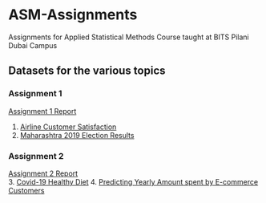 # ASM-Assignments
Assignments for Applied Statistical Methods Course taught at BITS Pilani Dubai Campus

## Datasets for the various topics <br>
### Assignment 1
[Assignment 1 Report](https://docs.google.com/document/d/1zt0LYUH7fJCQ1eRkxTUuP3AHS-esldnRCMMrOyGiKQk/edit?usp=sharing)
1. [Airline Customer Satisfaction](https://www.kaggle.com/datasets/teejmahal20/airline-passenger-satisfaction)
2. [Maharashtra 2019 Election Results](https://www.kaggle.com/datasets/ichhadhari/maharashtra-ac-2019-election-result)

### Assignment 2
[Assignment 2 Report](https://docs.google.com/document/d/1ra4Pg4_8Zd2TYzGoZkwj9pPtxZUD8ALtB8mNcyzXO5w/edit?usp=sharing) <br>
3. [Covid-19 Healthy Diet](https://www.kaggle.com/datasets/mariaren/covid19-healthy-diet-dataset?select=Food_Supply_kcal_Data.csv)
4. [Predicting Yearly Amount spent by E-commerce Customers](https://www.kaggle.com/datasets/iabdulw/ecommerce-customer-data)
